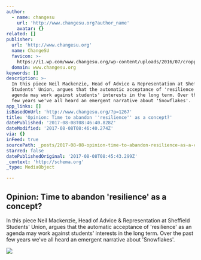 ```yaml
---
author:
  - name: changesu
    url: 'http://www.changesu.org?author_name'
    avatar: {}
related: []
publisher:
  url: 'http://www.changesu.org'
  name: ChangeSU
  favicon: >-
    https://i1.wp.com/www.changesu.org/wp-content/uploads/2016/07/cropped-YES3.jpg?fit=192%2C192
  domain: www.changesu.org
keywords: []
description: >-
  In this piece Neil Mackenzie, Head of Advice & Representation at Sheffield
  Students'​ Union, argues that the automatic acceptance of 'resilience' as an
  agenda may work against students' interests in the long term. Over the past
  few years we've all heard an emergent narrative about 'Snowflakes'.
app_links: []
isBasedOnUrl: 'http://www.changesu.org/?p=1267'
title: 'Opinion: Time to abandon ''resilience'' as a concept?'
datePublished: '2017-08-08T08:46:40.828Z'
dateModified: '2017-08-08T08:46:40.274Z'
via: {}
inFeed: true
sourcePath: _posts/2017-08-08-opinion-time-to-abandon-resilience-as-a-concept.md
starred: false
datePublishedOriginal: '2017-08-08T08:45:43.299Z'
_context: 'http://schema.org'
_type: MediaObject

---
```

<article style=""><h1>Opinion: Time to abandon 'resilience' as a concept?</h1><p>In this piece Neil Mackenzie, Head of Advice &amp; Representation at Sheffield Students'​ Union, argues that the automatic acceptance of 'resilience' as an agenda may work against students' interests in the long term. Over the past few years we've all heard an emergent narrative about 'Snowflakes'.</p><img src="https://i0.wp.com/www.changesu.org/wp-content/uploads/2017/08/news-ashridge-resilience-702x395.jpg?fit=702%2C395" /></article>